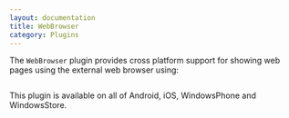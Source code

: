 ```yaml
---
layout: documentation
title: WebBrowser
category: Plugins
---
```

The `WebBrowser` plugin provides cross platform support for showing web pages using the external web browser using:
```C# private void MySampleCommand()\n{\n   PluginLoader.Instance.EnsureLoaded();\n   var task = Mvx.Resolve<IMvxWebBrowserTask>();\n   task.ShowWebPage(\"http://www.xamarin.com\");\n}",
```
This plugin is available on all of Android, iOS, WindowsPhone and WindowsStore.